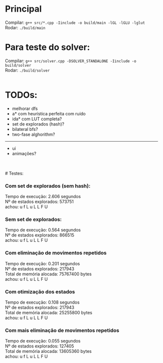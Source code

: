 # Principal
Compilar: `g++ src/*.cpp -Iinclude -o build/main -lGL -lGLU -lglut`\
Rodar: `./build/main`
# Para teste do solver:
Compilar: `g++ src/solver.cpp -DSOLVER_STANDALONE -Iinclude -o build/solver`\
Rodar: `./build/solver`
<br/>
<br/>
# TODOs:
- melhorar dfs
- a* com heurística perfeita com ruído
- ida* com LUT completa?
- set de explorados (hash)?
- bilateral bfs?
- two-fase alghorithm?
---
- ui
- animações?
<br/>
<br/>
# Testes:

### Com set de explorados (sem hash):
Tempo de execução: 2.606 segundos  
Nº de estados explorados: 573751  
achou: u f L u L L F U  

### Sem set de explorados:
Tempo de execução: 0.564 segundos  
Nº de estados explorados: 866515  
achou: u f L u L L F U  

### Com eliminação de movimentos repetidos
Tempo de execução: 0.201 segundos  
Nº de estados explorados: 217943  
Total de memória alocada: 75767400 bytes  
achou: u f L u L L F U  

### Com otimização dos estados
Tempo de execução: 0.108 segundos  
Nº de estados explorados: 217943  
Total de memória alocada: 25255800 bytes  
achou: u f L u L L F U  

### Com mais eliminação de movimentos repetidos
Tempo de execução: 0.055 segundos  
Nº de estados explorados: 127405  
Total de memória alocada: 13605360 bytes  
achou: u f L u L L F U  